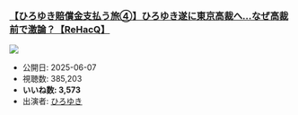 ### [【ひろゆき賠償金支払う旅④】ひろゆき遂に東京高裁へ…なぜ高裁前で激論？【ReHacQ】](https://www.youtube.com/watch?v=mNq4pyhZl3M)
[![](https://img.youtube.com/vi/mNq4pyhZl3M/sddefault.jpg)](https://www.youtube.com/watch?v=mNq4pyhZl3M)
-   公開日: 2025-06-07
-   視聴数: 385,203
-   **いいね数: 3,573**
-   出演者: [ひろゆき](/rehacq_fan/people/ひろゆき "wikilink")

